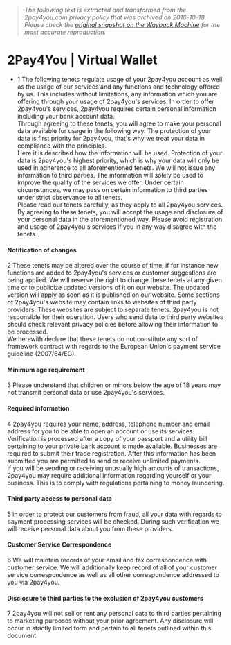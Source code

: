 > *The following text is extracted and transformed from the 2pay4you.com privacy policy that was archived on 2016-10-18. Please check the [original snapshot on the Wayback Machine](https://web.archive.org/web/20161018122052id_/https%3A//www.2pay4you.com/privacy) for the most accurate reproduction.*

# 2Pay4You | Virtual Wallet

  * 1 The following tenets regulate usage of your 2pay4you account as well as the usage of our services and any functions and technology offered by us. This includes without limitations, any information which you are offering through your usage of 2pay4you's services. In order to offer 2pay4you's services, 2pay4you requires certain personal information including your bank account data.  
Through agreeing to these tenets, you will agree to make your personal data available for usage in the following way. The protection of your data is first priority for 2pay4you, that's why we treat your data in compliance with the principles.  
Here it is described how the information will be used. Protection of your data is 2pay4you's highest priority, which is why your data will only be used in adherence to all aforementioned tenets. We will not issue any information to third parties. The information will solely be used to improve the quality of the services we offer. Under certain circumstances, we may pass on certain information to third parties under strict observance to all tenets.  
Please read our tenets carefully, as they apply to all 2pay4you services. By agreeing to these tenets, you will accept the usage and disclosure of your personal data in the aforementioned way. Please avoid registration and usage of 2pay4you's services if you in any way disagree with the tenets.  


####  **Notification of changes**

2 These tenets may be altered over the course of time, if for instance new functions are added to 2pay4you's services or customer suggestions are being applied. We will reserve the right to change these tenets at any given time or to publicize updated versions of it on our website. The updated version will apply as soon as it is published on our website. Some sections of 2pay4you's website may contain links to websites of third party providers. These websites are subject to separate tenets. 2pay4you is not responsible for their operation. Users who send data to third party websites should check relevant privacy policies before allowing their information to be processed.   
We herewith declare that these tenets do not constitute any sort of framework contract with regards to the European Union's payment service guideline (2007/64/EG).

#### **Minimum age requirement**

3 Please understand that children or minors below the age of 18 years may not transmit personal data or use 2pay4you's services.

#### **Required information**

4 2pay4you requires your name, address, telephone number and email address for you to be able to open an account or use its services. Verification is processed after a copy of your passport and a utility bill pertaining to your private bank account is made available. Businesses are required to submit their trade registration. After this information has been submitted you are permitted to send or receive unlimited payments.   
If you will be sending or receiving unusually high amounts of transactions, 2pay4you may require additional information regarding yourself or your business. This is to comply with regulations pertaining to money laundering.

#### **Third party access to personal data**

5 in order to protect our customers from fraud, all your data with regards to payment processing services will be checked. During such verification we will receive personal data about you from these providers.

#### **Customer Service Correspondence**

6 We will maintain records of your email and fax correspondence with customer service. We will additionally keep record of all of your customer service correspondence as well as all other correspondence addressed to you via 2pay4you.

#### **Disclosure to third parties to the exclusion of 2pay4you customers**

7 2pay4you will not sell or rent any personal data to third parties pertaining to marketing purposes without your prior agreement. Any disclosure will occur in strictly limited form and pertain to all tenets outlined within this document. 



